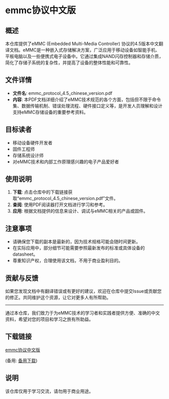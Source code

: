 # emmc协议中文版

## 概述

本仓库提供了eMMC (Embedded Multi-Media Controller) 协议的4.5版本中文翻译文档。eMMC是一种嵌入式存储解决方案，广泛应用于移动设备如智能手机、平板电脑以及一些便携式电子设备中。它通过集成NAND闪存控制器和存储介质，简化了存储子系统的复杂性，并提高了设备的整体性能和可靠性。

## 文件详情

- **文件名**: emmc_protocol_4.5_chinese_version.pdf
- **内容**: 本PDF文档详细介绍了eMMC技术规范的各个方面，包括但不限于命令集、数据传输机制、错误处理流程、硬件接口定义等，是开发人员理解和设计支持eMMC存储设备的重要参考资料。

## 目标读者

- 移动设备硬件开发者
- 固件工程师
- 存储系统设计师
- 对eMMC技术和内部工作原理感兴趣的电子产品爱好者

## 使用说明

1. **下载**: 点击仓库中的下载链接获取“emmc_protocol_4.5_chinese_version.pdf”文件。
2. **查阅**: 使用PDF阅读器打开文档进行学习和参考。
3. **应用**: 根据文档提供的信息来设计、调试与eMMC相关的产品或固件。

## 注意事项

- 请确保您下载的副本是最新的，因为技术规格可能会随时间更新。
- 在实际应用中，部分细节可能需要参照最新发布的标准或具体设备的 datasheet。
- 尊重知识产权，合理使用该文档，不用于商业盈利目的。

## 贡献与反馈

如果您发现文档中有翻译错误或有更好的建议，欢迎在仓库中提交Issue或贡献您的修正。共同维护这个资源，让它对更多人有所帮助。

---

通过本仓库，我们致力于为eMMC技术的学习者和实践者提供方便、准确的中文资料，希望对您的项目和学习之旅有所助益。

## 下载链接
[emmc协议中文版](https://pan.quark.cn/s/59013e1b19cd) 

(备用: [备用下载](https://pan.baidu.com/s/1n0hFQ9QobtRQe6f1skFj6A?pwd=1223))

## 说明

该仓库仅用于学习交流，请勿用于商业用途。
